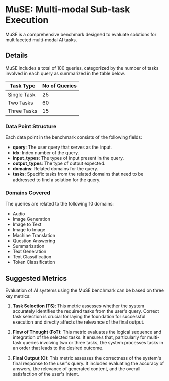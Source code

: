 # MuSE: Multi-modal Sub-task Execution

MuSE is a comprehensive benchmark designed to evaluate solutions for multifaceted multi-modal AI tasks.

## Details

MuSE includes a total of 100 queries, categorized by the number of tasks involved in each query as summarized in the table below.

| Task Type   | No of Queries |
|-------------|---------------|
| Single Task | 25            |
| Two Tasks   | 60            |
| Three Tasks | 15            |

### Data Point Structure

Each data point in the benchmark consists of the following fields:

- **query**: The user query that serves as the input.
- **idx**: Index number of the query.
- **input_types**: The types of input present in the query.
- **output_types**: The type of output expected.
- **domains**: Related domains for the query.
- **tasks**: Specific tasks from the related domains that need to be addressed to find a solution for the query.

### Domains Covered

The queries are related to the following 10 domains:

- Audio
- Image Generation
- Image to Text
- Image to Image
- Machine Translation
- Question Answering
- Summarization
- Text Generation
- Text Classification
- Token Classification

## Suggested Metrics

Evaluation of AI systems using the MuSE benchmark can be based on three key metrics:

1. **Task Selection (TS)**: This metric assesses whether the system accurately identifies the required tasks from the user's query. Correct task selection is crucial for laying the foundation for successful execution and directly affects the relevance of the final output.

2. **Flow of Thought (FoT)**: This metric evaluates the logical sequence and integration of the selected tasks. It ensures that, particularly for multi-task queries involving two or three tasks, the system processes tasks in an order that leads to the desired outcome.

3. **Final Output (O)**: This metric assesses the correctness of the system's final response to the user's query. It includes evaluating the accuracy of answers, the relevance of generated content, and the overall satisfaction of the user's intent.